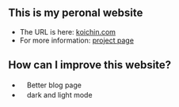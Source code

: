 ## This is my peronal website
- The URL is here: [koichin.com](https://koichin.com)
- For more information: [project page](https://koichin.com/project/my-website)

## How can I improve this website?
- 　Better blog page
- 　dark and light mode